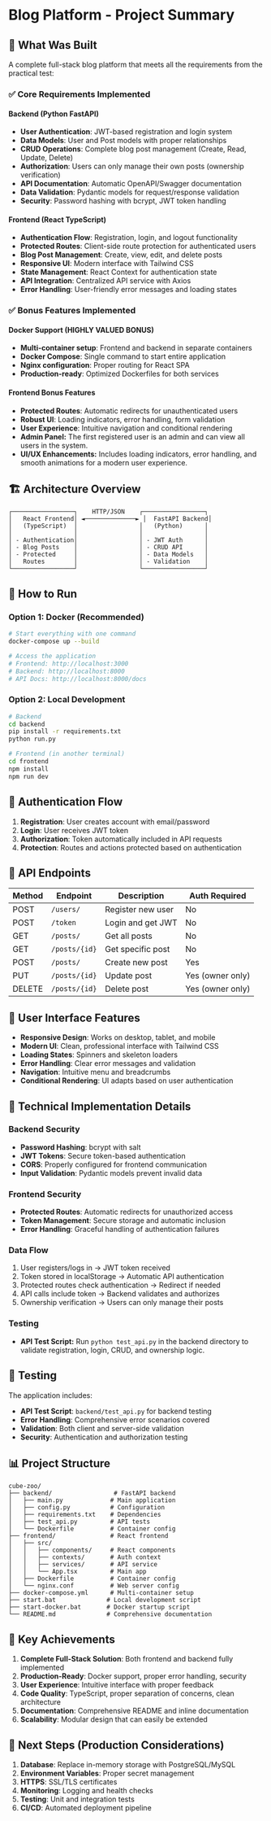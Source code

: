 # Blog Platform - Project Summary

## 🎯 What Was Built

A complete full-stack blog platform that meets all the requirements from the practical test:

### ✅ Core Requirements Implemented

#### Backend (Python FastAPI)

- **User Authentication**: JWT-based registration and login system
- **Data Models**: User and Post models with proper relationships
- **CRUD Operations**: Complete blog post management (Create, Read, Update, Delete)
- **Authorization**: Users can only manage their own posts (ownership verification)
- **API Documentation**: Automatic OpenAPI/Swagger documentation
- **Data Validation**: Pydantic models for request/response validation
- **Security**: Password hashing with bcrypt, JWT token handling

#### Frontend (React TypeScript)

- **Authentication Flow**: Registration, login, and logout functionality
- **Protected Routes**: Client-side route protection for authenticated users
- **Blog Post Management**: Create, view, edit, and delete posts
- **Responsive UI**: Modern interface with Tailwind CSS
- **State Management**: React Context for authentication state
- **API Integration**: Centralized API service with Axios
- **Error Handling**: User-friendly error messages and loading states

### ✅ Bonus Features Implemented

#### Docker Support (HIGHLY VALUED BONUS)

- **Multi-container setup**: Frontend and backend in separate containers
- **Docker Compose**: Single command to start entire application
- **Nginx configuration**: Proper routing for React SPA
- **Production-ready**: Optimized Dockerfiles for both services

#### Frontend Bonus Features

- **Protected Routes**: Automatic redirects for unauthenticated users
- **Robust UI**: Loading indicators, error handling, form validation
- **User Experience**: Intuitive navigation and conditional rendering
- **Admin Panel:** The first registered user is an admin and can view all users in the system.
- **UI/UX Enhancements:** Includes loading indicators, error handling, and smooth animations for a modern user experience.

## 🏗️ Architecture Overview

```
┌─────────────────┐    HTTP/JSON    ┌─────────────────┐
│   React Frontend│ ◄──────────────► │  FastAPI Backend│
│   (TypeScript)  │                 │   (Python)      │
│                 │                 │                 │
│ - Authentication│                 │ - JWT Auth      │
│ - Blog Posts    │                 │ - CRUD API      │
│ - Protected     │                 │ - Data Models   │
│   Routes        │                 │ - Validation    │
└─────────────────┘                 └─────────────────┘
```

## 🚀 How to Run

### Option 1: Docker (Recommended)

```bash
# Start everything with one command
docker-compose up --build

# Access the application
# Frontend: http://localhost:3000
# Backend: http://localhost:8000
# API Docs: http://localhost:8000/docs
```

### Option 2: Local Development

```bash
# Backend
cd backend
pip install -r requirements.txt
python run.py

# Frontend (in another terminal)
cd frontend
npm install
npm run dev
```

## 🔐 Authentication Flow

1. **Registration**: User creates account with email/password
2. **Login**: User receives JWT token
3. **Authorization**: Token automatically included in API requests
4. **Protection**: Routes and actions protected based on authentication

## 📝 API Endpoints

| Method | Endpoint      | Description       | Auth Required    |
| ------ | ------------- | ----------------- | ---------------- |
| POST   | `/users/`     | Register new user | No               |
| POST   | `/token`      | Login and get JWT | No               |
| GET    | `/posts/`     | Get all posts     | No               |
| GET    | `/posts/{id}` | Get specific post | No               |
| POST   | `/posts/`     | Create new post   | Yes              |
| PUT    | `/posts/{id}` | Update post       | Yes (owner only) |
| DELETE | `/posts/{id}` | Delete post       | Yes (owner only) |

## 🎨 User Interface Features

- **Responsive Design**: Works on desktop, tablet, and mobile
- **Modern UI**: Clean, professional interface with Tailwind CSS
- **Loading States**: Spinners and skeleton loaders
- **Error Handling**: Clear error messages and validation
- **Navigation**: Intuitive menu and breadcrumbs
- **Conditional Rendering**: UI adapts based on user authentication

## 🔧 Technical Implementation Details

### Backend Security

- **Password Hashing**: bcrypt with salt
- **JWT Tokens**: Secure token-based authentication
- **CORS**: Properly configured for frontend communication
- **Input Validation**: Pydantic models prevent invalid data

### Frontend Security

- **Protected Routes**: Automatic redirects for unauthorized access
- **Token Management**: Secure storage and automatic inclusion
- **Error Handling**: Graceful handling of authentication failures

### Data Flow

1. User registers/logs in → JWT token received
2. Token stored in localStorage → Automatic API authentication
3. Protected routes check authentication → Redirect if needed
4. API calls include token → Backend validates and authorizes
5. Ownership verification → Users can only manage their posts

### Testing

- **API Test Script:** Run `python test_api.py` in the backend directory to validate registration, login, CRUD, and ownership logic.

## 🧪 Testing

The application includes:

- **API Test Script**: `backend/test_api.py` for backend testing
- **Error Handling**: Comprehensive error scenarios covered
- **Validation**: Both client and server-side validation
- **Security**: Authentication and authorization testing

## 📊 Project Structure

```
cube-zoo/
├── backend/                 # FastAPI backend
│   ├── main.py             # Main application
│   ├── config.py           # Configuration
│   ├── requirements.txt    # Dependencies
│   ├── test_api.py         # API tests
│   └── Dockerfile          # Container config
├── frontend/               # React frontend
│   ├── src/
│   │   ├── components/     # React components
│   │   ├── contexts/       # Auth context
│   │   ├── services/       # API service
│   │   └── App.tsx         # Main app
│   ├── Dockerfile          # Container config
│   └── nginx.conf          # Web server config
├── docker-compose.yml      # Multi-container setup
├── start.bat              # Local development script
├── start-docker.bat       # Docker startup script
└── README.md              # Comprehensive documentation
```

## 🎯 Key Achievements

1. **Complete Full-Stack Solution**: Both frontend and backend fully implemented
2. **Production-Ready**: Docker support, proper error handling, security
3. **User Experience**: Intuitive interface with proper feedback
4. **Code Quality**: TypeScript, proper separation of concerns, clean architecture
5. **Documentation**: Comprehensive README and inline documentation
6. **Scalability**: Modular design that can easily be extended

## 🚀 Next Steps (Production Considerations)

1. **Database**: Replace in-memory storage with PostgreSQL/MySQL
2. **Environment Variables**: Proper secret management
3. **HTTPS**: SSL/TLS certificates
4. **Monitoring**: Logging and health checks
5. **Testing**: Unit and integration tests
6. **CI/CD**: Automated deployment pipeline
